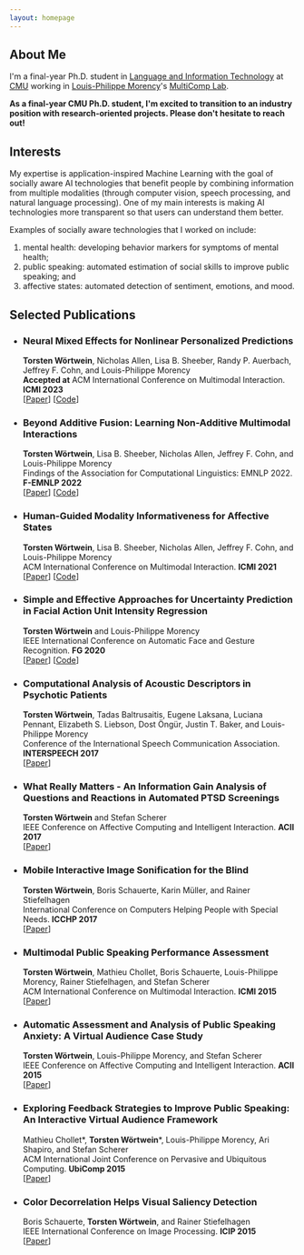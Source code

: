 ```yaml
---
layout: homepage
---
```


## About Me

I'm a final-year Ph.D. student in [Language and Information Technology](https://www.lti.cs.cmu.edu/) at [CMU](https://www.cmu.edu/) working in [Louis-Philippe Morency](https://www.cs.cmu.edu/~morency/)'s [MultiComp Lab](http://multicomp.cs.cmu.edu/).

**As a final-year CMU Ph.D. student, I'm excited to transition to an industry position with research-oriented projects. Please don't hesitate to reach out!**

## Interests

My expertise is application-inspired Machine Learning with the goal of socially aware AI technologies that benefit people by combining information from multiple modalities (through computer vision, speech processing, and natural language processing). One of my main interests is making AI technologies more transparent so that users can understand them better.

Examples of socially aware technologies that I worked on include:
1. mental health: developing behavior markers for symptoms of mental health;
2. public speaking: automated estimation of social skills to improve public speaking; and
3. affective states: automated detection of sentiment, emotions, and mood.

## Selected Publications

- ### Neural Mixed Effects for Nonlinear Personalized Predictions
  **Torsten Wörtwein**, Nicholas Allen, Lisa B. Sheeber, Randy P. Auerbach, Jeffrey F. Cohn, and Louis-Philippe Morency
  <br>
  **Accepted at** ACM International Conference on Multimodal Interaction. **ICMI 2023**
  <br>
  [[Paper](https://arxiv.org/abs/2306.08149)] [[Code](https://github.com/twoertwein/NeuralMixedEffects/)]

- ### Beyond Additive Fusion: Learning Non-Additive Multimodal Interactions
  **Torsten Wörtwein**, Lisa B. Sheeber, Nicholas Allen, Jeffrey F. Cohn, and Louis-Philippe Morency
  <br>
  Findings of the Association for Computational Linguistics: EMNLP 2022. **F-EMNLP 2022**
  <br>
  [[Paper](https://aclanthology.org/2022.findings-emnlp.344/)] [[Code](https://github.com/twoertwein/MultimodalResidualOptimization/)]

- ### Human-Guided Modality Informativeness for Affective States
  **Torsten Wörtwein**, Lisa B. Sheeber, Nicholas Allen, Jeffrey F. Cohn, and Louis-Philippe Morency
  <br>
  ACM International Conference on Multimodal Interaction. **ICMI 2021**
  <br>
  [[Paper](https://dl.acm.org/doi/10.1145/3462244.3481004)] [[Code](https://github.com/twoertwein/HumanGuidedAttention/)]

- ### Simple and Effective Approaches for Uncertainty Prediction in Facial Action Unit Intensity Regression
  **Torsten Wörtwein** and Louis-Philippe Morency
  <br>
  IEEE International Conference on Automatic Face and Gesture Recognition. **FG 2020**
  <br>
  [[Paper](https://ieeexplore.ieee.org/abstract/document/9320286)] [[Code](https://github.com/twoertwein/UncertaintyRegression)]

- ### Computational Analysis of Acoustic Descriptors in Psychotic Patients
  **Torsten Wörtwein**, Tadas Baltrusaitis, Eugene Laksana, Luciana Pennant, Elizabeth S. Liebson, Dost Öngür, Justin T. Baker, and Louis-Philippe Morency
  <br>
  Conference of the International Speech Communication Association. **INTERSPEECH 2017**
  <br>
  [[Paper](https://www.isca-speech.org/archive_v0/Interspeech_2017/abstracts/0466.html)]

- ### What Really Matters - An Information Gain Analysis of Questions and Reactions in Automated PTSD Screenings
  **Torsten Wörtwein** and Stefan Scherer
  <br>
  IEEE Conference on Affective Computing and Intelligent Interaction. **ACII 2017**
  <br>
  [[Paper](https://ieeexplore.ieee.org/document/8273573)]

- ### Mobile Interactive Image Sonification for the Blind
  **Torsten Wörtwein**, Boris Schauerte, Karin Müller, and Rainer Stiefelhagen
  <br>
  International Conference on Computers Helping People with Special Needs. **ICCHP 2017**
  <br>
  [[Paper](https://www.springerprofessional.de/en/mobile-interactive-image-sonification-for-the-blind/10341192)]

- ### Multimodal Public Speaking Performance Assessment
  **Torsten Wörtwein**, Mathieu Chollet, Boris Schauerte, Louis-Philippe Morency, Rainer Stiefelhagen, and Stefan Scherer
  <br>
  ACM International Conference on Multimodal Interaction. **ICMI 2015**
  <br>
  [[Paper](https://dl.acm.org/doi/abs/10.1145/2818346.2820762)]

- ### Automatic Assessment and Analysis of Public Speaking Anxiety: A Virtual Audience Case Study
  **Torsten Wörtwein**, Louis-Philippe Morency, and Stefan Scherer
  <br>
  IEEE Conference on Affective Computing and Intelligent Interaction. **ACII 2015**
  <br>
  [[Paper](https://ieeexplore.ieee.org/abstract/document/7344570/)]

- ### Exploring Feedback Strategies to Improve Public Speaking: An Interactive Virtual Audience Framework
  Mathieu Chollet\*, **Torsten Wörtwein**\*, Louis-Philippe Morency, Ari Shapiro, and Stefan Scherer
  <br>
  ACM International Joint Conference on Pervasive and Ubiquitous Computing. **UbiComp 2015**
  <br>
  [[Paper](https://dl.acm.org/doi/abs/10.1145/2750858.2806060)]

- ### Color Decorrelation Helps Visual Saliency Detection
  Boris Schauerte, **Torsten Wörtwein**, and Rainer Stiefelhagen
  <br>
  IEEE International Conference on Image Processing. **ICIP 2015**
  <br>
  [[Paper](https://ieeexplore.ieee.org/document/7351144)]
